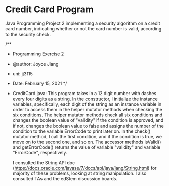 # Credit Card Program
Java Programming Project 2 implementing a security algorithm on a credit card number, indicating whether or not the card number is valid, according to the security check. 

/** 
 * Programming Exercise 2
 * @author: Joyce Jiang
 * uni: jj3115
 * Date: February 15, 2021
 */
 
 * CreditCard.java:
      This program takes in a 12 digit number with dashes every four digits as a string. In the constructor, I initialize the instance variables, specifically, each digit of the string as an instance variable in order to access them in the helper mutator methods when checking the six conditions. The helper mutator methods check all six conditions and changes the boolean value of "validity" if the condition is approved, and if not, changes the boolean value to false and assigns the number of the condition to the variable ErrorCode to print later on. In the check() mutator method, I call the first condition, and if the condition is true, we move on to the second one, and so on. The accessor methods isValid() and getErrorCode() returns the value of variable "validity" and variable "ErrorCode", respectively. 
      
      I consulted the String API doc (https://docs.oracle.com/javase/7/docs/api/java/lang/String.html) for majority of these problems, looking at string manipulation. I also consulted TAs and the edStem discussion boards.
